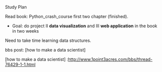 Study Plan

Read book: Python_crash_course first two chapter (finished). 
* Goal: do project II **data visualization** and III **web application** in the book in two weeks

Need to take time learning data structures.

bbs post: [how to make a data scientist] 


[how to make a data scientist] :http://www.1point3acres.com/bbs/thread-76429-1-1.html
